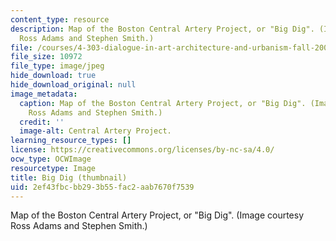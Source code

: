 ```yaml
---
content_type: resource
description: Map of the Boston Central Artery Project, or "Big Dig". (Image courtesy
  Ross Adams and Stephen Smith.)
file: /courses/4-303-dialogue-in-art-architecture-and-urbanism-fall-2003/2ef43fbcbb293b55fac2aab7670f7539_4-303f03-th.jpg
file_size: 10972
file_type: image/jpeg
hide_download: true
hide_download_original: null
image_metadata:
  caption: Map of the Boston Central Artery Project, or "Big Dig". (Image courtesy
    Ross Adams and Stephen Smith.)
  credit: ''
  image-alt: Central Artery Project.
learning_resource_types: []
license: https://creativecommons.org/licenses/by-nc-sa/4.0/
ocw_type: OCWImage
resourcetype: Image
title: Big Dig (thumbnail)
uid: 2ef43fbc-bb29-3b55-fac2-aab7670f7539
---
```

Map of the Boston Central Artery Project, or "Big Dig". (Image courtesy Ross Adams and Stephen Smith.)